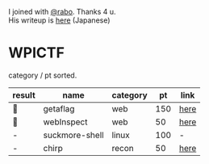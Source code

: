 I joined with [@rabo](https://github.com/rabosakaki). Thanks 4 u.  
His writeup is [here](https://scrapbox.io/luckyrat/%E3%80%90CTF-20180415%E3%80%91WPICTF2019_WriteUp) (Japanese)

# WPICTF

category / pt sorted.

| result | name | category | pt | link
| - | - | - | - | -
| 🚩 | getaflag | web | 150 | [here](https://github.com/JPNYKW/WPICTF/blob/master/getaflag.md)
| 🚩 | webInspect | web | 50 | [here](https://github.com/JPNYKW/WPICTF/blob/master/webInspect.md)
| - | suckmore-shell | linux | 100 | -
| - | chirp | recon | 50 | [here](https://github.com/JPNYKW/WPICTF/blob/master/chirp.md)
